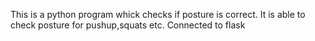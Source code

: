 This is a python program whick checks if posture is correct.
It is able to check posture for pushup,squats etc.
Connected to flask
